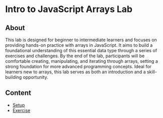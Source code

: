 <h1>
  <span class="prefix"></span>
  <span class="headline">Intro to JavaScript Arrays Lab</span>
</h1>

## About

This lab is designed for beginner to intermediate learners and focuses on providing hands-on practice with arrays in JavaScript. It aims to build a foundational understanding of this essential data type through a series of exercises and challenges. By the end of the lab, participants will be comfortable creating, manipulating, and iterating through arrays, setting a strong foundation for more advanced programming concepts. Ideal for learners new to arrays, this lab serves as both an introduction and a skill-building opportunity.

## Content

- [Setup](./setup/README.md)
- [Exercise](./exercise/README.md)
